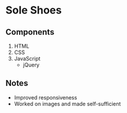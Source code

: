 # Sole Shoes

## Components

1. HTML
2. CSS
3. JavaScript
   - jQuery

## Notes

- Improved responsiveness
- Worked on images and made self-sufficient
